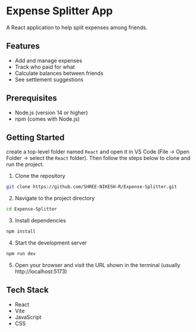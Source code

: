 # Expense Splitter App

A React application to help split expenses among friends.

## Features
- Add and manage expenses
- Track who paid for what
- Calculate balances between friends
- See settlement suggestions

## Prerequisites
- Node.js (version 14 or higher)
- npm (comes with Node.js)

## Getting Started

create a top-level folder named `React` and open it in VS Code (File → Open Folder → select the `React` folder). Then follow the steps below to clone and run the project.

1. Clone the repository
```bash
git clone https://github.com/SHREE-NIKESH-R/Expense-Splitter.git
```

2. Navigate to the project directory
```bash
cd Expense-Splitter
```

3. Install dependencies
```bash
npm install
```

4. Start the development server
```bash
npm run dev
```

5. Open your browser and visit the URL shown in the terminal (usually http://localhost:5173)

## Tech Stack
- React
- Vite
- JavaScript
- CSS

